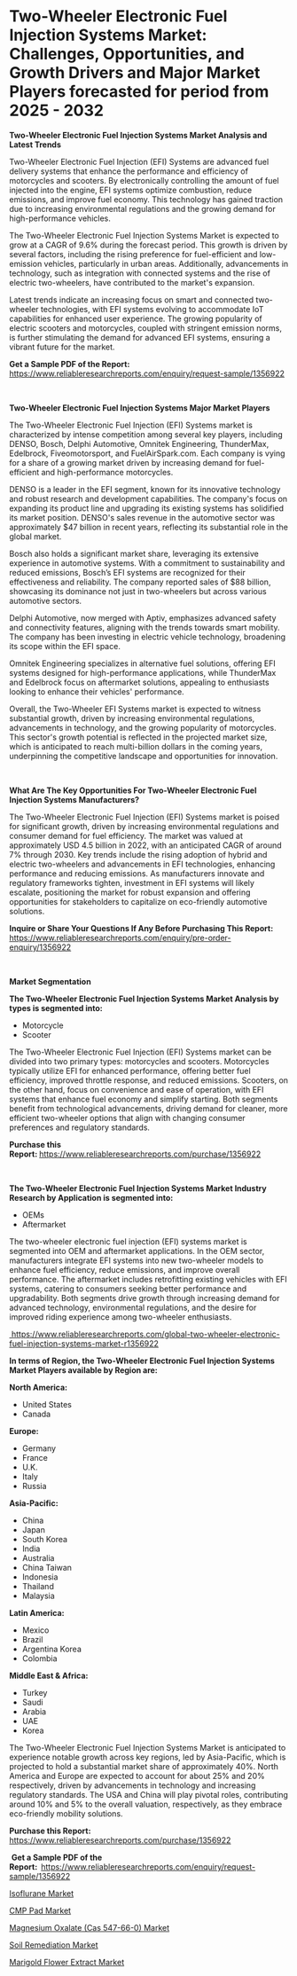 <p><h1>Two-Wheeler Electronic Fuel Injection Systems Market: Challenges, Opportunities, and Growth Drivers and Major Market Players forecasted for period from 2025 - 2032</h1></p><p><strong>Two-Wheeler Electronic Fuel Injection Systems Market Analysis and Latest Trends</strong></p>
<p><p>Two-Wheeler Electronic Fuel Injection (EFI) Systems are advanced fuel delivery systems that enhance the performance and efficiency of motorcycles and scooters. By electronically controlling the amount of fuel injected into the engine, EFI systems optimize combustion, reduce emissions, and improve fuel economy. This technology has gained traction due to increasing environmental regulations and the growing demand for high-performance vehicles.</p><p>The Two-Wheeler Electronic Fuel Injection Systems Market is expected to grow at a CAGR of 9.6% during the forecast period. This growth is driven by several factors, including the rising preference for fuel-efficient and low-emission vehicles, particularly in urban areas. Additionally, advancements in technology, such as integration with connected systems and the rise of electric two-wheelers, have contributed to the market's expansion.</p><p>Latest trends indicate an increasing focus on smart and connected two-wheeler technologies, with EFI systems evolving to accommodate IoT capabilities for enhanced user experience. The growing popularity of electric scooters and motorcycles, coupled with stringent emission norms, is further stimulating the demand for advanced EFI systems, ensuring a vibrant future for the market.</p></p>
<p><strong>Get a Sample PDF of the Report:&nbsp;</strong> <a href="https://www.reliableresearchreports.com/enquiry/request-sample/1356922?utm_campaign=2263&utm_medium=2&utm_source=Github&utm_content=ia&utm_term=30012025&utm_id=two-wheeler-electronic-fuel-injection-systems">https://www.reliableresearchreports.com/enquiry/request-sample/1356922</a></p>
<p>&nbsp;</p>
<p><strong>Two-Wheeler Electronic Fuel Injection Systems Major Market Players</strong></p>
<p><p>The Two-Wheeler Electronic Fuel Injection (EFI) Systems market is characterized by intense competition among several key players, including DENSO, Bosch, Delphi Automotive, Omnitek Engineering, ThunderMax, Edelbrock, Fiveomotorsport, and FuelAirSpark.com. Each company is vying for a share of a growing market driven by increasing demand for fuel-efficient and high-performance motorcycles.</p><p>DENSO is a leader in the EFI segment, known for its innovative technology and robust research and development capabilities. The company's focus on expanding its product line and upgrading its existing systems has solidified its market position. DENSO's sales revenue in the automotive sector was approximately $47 billion in recent years, reflecting its substantial role in the global market.</p><p>Bosch also holds a significant market share, leveraging its extensive experience in automotive systems. With a commitment to sustainability and reduced emissions, Bosch’s EFI systems are recognized for their effectiveness and reliability. The company reported sales of $88 billion, showcasing its dominance not just in two-wheelers but across various automotive sectors.</p><p>Delphi Automotive, now merged with Aptiv, emphasizes advanced safety and connectivity features, aligning with the trends towards smart mobility. The company has been investing in electric vehicle technology, broadening its scope within the EFI space.</p><p>Omnitek Engineering specializes in alternative fuel solutions, offering EFI systems designed for high-performance applications, while ThunderMax and Edelbrock focus on aftermarket solutions, appealing to enthusiasts looking to enhance their vehicles' performance.</p><p>Overall, the Two-Wheeler EFI Systems market is expected to witness substantial growth, driven by increasing environmental regulations, advancements in technology, and the growing popularity of motorcycles. This sector's growth potential is reflected in the projected market size, which is anticipated to reach multi-billion dollars in the coming years, underpinning the competitive landscape and opportunities for innovation.</p></p>
<p>&nbsp;</p>
<p><strong>What Are The Key Opportunities For Two-Wheeler Electronic Fuel Injection Systems Manufacturers?</strong></p>
<p><p>The Two-Wheeler Electronic Fuel Injection (EFI) Systems market is poised for significant growth, driven by increasing environmental regulations and consumer demand for fuel efficiency. The market was valued at approximately USD 4.5 billion in 2022, with an anticipated CAGR of around 7% through 2030. Key trends include the rising adoption of hybrid and electric two-wheelers and advancements in EFI technologies, enhancing performance and reducing emissions. As manufacturers innovate and regulatory frameworks tighten, investment in EFI systems will likely escalate, positioning the market for robust expansion and offering opportunities for stakeholders to capitalize on eco-friendly automotive solutions.</p></p>
<p><strong>Inquire or Share Your Questions If Any Before Purchasing This Report:</strong> <a href="https://www.reliableresearchreports.com/enquiry/pre-order-enquiry/1356922?utm_campaign=2263&utm_medium=2&utm_source=Github&utm_content=ia&utm_term=30012025&utm_id=two-wheeler-electronic-fuel-injection-systems">https://www.reliableresearchreports.com/enquiry/pre-order-enquiry/1356922</a></p>
<p>&nbsp;</p>
<p><strong>Market Segmentation</strong></p>
<p><strong>The Two-Wheeler Electronic Fuel Injection Systems Market Analysis by types is segmented into:</strong></p>
<p><ul><li>Motorcycle</li><li>Scooter</li></ul></p>
<p><p>The Two-Wheeler Electronic Fuel Injection (EFI) Systems market can be divided into two primary types: motorcycles and scooters. Motorcycles typically utilize EFI for enhanced performance, offering better fuel efficiency, improved throttle response, and reduced emissions. Scooters, on the other hand, focus on convenience and ease of operation, with EFI systems that enhance fuel economy and simplify starting. Both segments benefit from technological advancements, driving demand for cleaner, more efficient two-wheeler options that align with changing consumer preferences and regulatory standards.</p></p>
<p><strong>Purchase this Report:&nbsp;</strong><a href="https://www.reliableresearchreports.com/purchase/1356922?utm_campaign=2263&utm_medium=2&utm_source=Github&utm_content=ia&utm_term=30012025&utm_id=two-wheeler-electronic-fuel-injection-systems">https://www.reliableresearchreports.com/purchase/1356922</a></p>
<p>&nbsp;</p>
<p><strong>The Two-Wheeler Electronic Fuel Injection Systems Market Industry Research by Application is segmented into:</strong></p>
<p><ul><li>OEMs</li><li>Aftermarket</li></ul></p>
<p><p>The two-wheeler electronic fuel injection (EFI) systems market is segmented into OEM and aftermarket applications. In the OEM sector, manufacturers integrate EFI systems into new two-wheeler models to enhance fuel efficiency, reduce emissions, and improve overall performance. The aftermarket includes retrofitting existing vehicles with EFI systems, catering to consumers seeking better performance and upgradability. Both segments drive growth through increasing demand for advanced technology, environmental regulations, and the desire for improved riding experience among two-wheeler enthusiasts.</p></p>
<p><a href="https://www.reliableresearchreports.com/global-two-wheeler-electronic-fuel-injection-systems-market-r1356922?utm_campaign=2263&utm_medium=2&utm_source=Github&utm_content=ia&utm_term=30012025&utm_id=two-wheeler-electronic-fuel-injection-systems">&nbsp;https://www.reliableresearchreports.com/global-two-wheeler-electronic-fuel-injection-systems-market-r1356922</a></p>
<p><strong>In terms of Region, the Two-Wheeler Electronic Fuel Injection Systems Market Players available by Region are:</strong></p>
<p>
    <p> <strong> North America: </strong>
        <ul>
            <li>United States</li>
            <li>Canada</li>
        </ul>
        </p> 
    <p> <strong> Europe: </strong>
        <ul>
            <li>Germany</li>
            <li>France</li>
            <li>U.K.</li>
            <li>Italy</li>
            <li>Russia</li>
        </ul>
        </p> 
    <p> <strong> Asia-Pacific: </strong>
        <ul>
            <li>China</li>
            <li>Japan</li>
            <li>South Korea</li>
            <li>India</li>
            <li>Australia</li>
            <li>China Taiwan</li>
            <li>Indonesia</li>
            <li>Thailand</li>
            <li>Malaysia</li>
        </ul>
        </p> 
    <p> <strong> Latin America: </strong>
        <ul>
            <li>Mexico</li>
            <li>Brazil</li>
            <li>Argentina Korea</li>
            <li>Colombia</li>
        </ul>
        </p> 
    <p> <strong> Middle East & Africa: </strong>
        <ul>
            <li>Turkey</li>
            <li>Saudi</li>
            <li>Arabia</li>
            <li>UAE</li>
            <li>Korea</li>
        </ul>
    </p>
    </p>
<p><p>The Two-Wheeler Electronic Fuel Injection Systems Market is anticipated to experience notable growth across key regions, led by Asia-Pacific, which is projected to hold a substantial market share of approximately 40%. North America and Europe are expected to account for about 25% and 20% respectively, driven by advancements in technology and increasing regulatory standards. The USA and China will play pivotal roles, contributing around 10% and 5% to the overall valuation, respectively, as they embrace eco-friendly mobility solutions.</p></p>
<p><strong>Purchase this Report: </strong><a href="https://www.reliableresearchreports.com/purchase/1356922?utm_campaign=2263&utm_medium=2&utm_source=Github&utm_content=ia&utm_term=30012025&utm_id=two-wheeler-electronic-fuel-injection-systems">https://www.reliableresearchreports.com/purchase/1356922</a></p>
<p>&nbsp;<strong>Get a Sample PDF of the Report:&nbsp;&nbsp;</strong><a href="https://www.reliableresearchreports.com/enquiry/request-sample/1356922?utm_campaign=2263&utm_medium=2&utm_source=Github&utm_content=ia&utm_term=30012025&utm_id=two-wheeler-electronic-fuel-injection-systems">https://www.reliableresearchreports.com/enquiry/request-sample/1356922</a></p>
<p><strong></strong></p>
<p><p><a href="https://github.com/RickHolmes3/Market-Research-Report-List-7/blob/main/isoflurane-market.md?utm_campaign=2263&utm_medium=2&utm_source=Github&utm_content=ia&utm_term=30012025&utm_id=two-wheeler-electronic-fuel-injection-systems">Isoflurane Market</a></p><p><a href="https://www.linkedin.com/pulse/forecast-of93-cagr-study-cmp-pad-market-analysis-report-promotes-vrxaf?utm_campaign=2263&utm_medium=2&utm_source=Github&utm_content=ia&utm_term=30012025&utm_id=two-wheeler-electronic-fuel-injection-systems">CMP Pad Market</a></p><p><a href="https://www.linkedin.com/pulse/market-insights-magnesium-oxalate-cas-547-66-0-97-cagr-from-2025-77qwf?utm_campaign=2263&utm_medium=2&utm_source=Github&utm_content=ia&utm_term=30012025&utm_id=two-wheeler-electronic-fuel-injection-systems">Magnesium Oxalate (Cas 547-66-0) Market</a></p><p><a href="https://www.linkedin.com/pulse/resilient-growth-expected-global-soil-remediation-market-projected-8ouxf?utm_campaign=2263&utm_medium=2&utm_source=Github&utm_content=ia&utm_term=30012025&utm_id=two-wheeler-electronic-fuel-injection-systems">Soil Remediation Market</a></p><p><a href="https://github.com/Krish2023na/Market-Research-Report-List-7/blob/main/marigold-flower-extract-market.md?utm_campaign=2263&utm_medium=2&utm_source=Github&utm_content=ia&utm_term=30012025&utm_id=two-wheeler-electronic-fuel-injection-systems">Marigold Flower Extract Market</a></p></p>